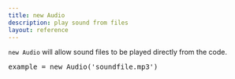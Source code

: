```yaml
---
title: new Audio
description: play sound from files
layout: reference
---
```


`new Audio` will allow sound files to be played directly from the code. 

<pre class="jumbo">
example = new Audio('<span data-dfn='url to the file (ending in ".mp3")'>soundfile.mp3</span>')
</pre>
